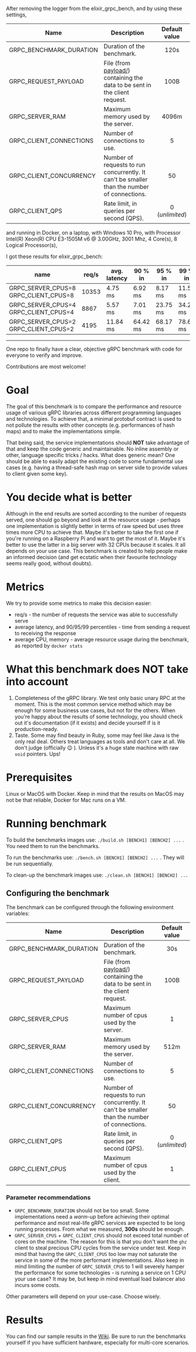 After removing the logger from the elixir_grpc_bench, and by using these settings,

|**Name**|**Description**|**Default value**|
|--------|---------------|:---------------:|
|GRPC_BENCHMARK_DURATION|Duration of the benchmark.|120s|
|GRPC_REQUEST_PAYLOAD|File (from [payload/](payload/)) containing the data to be sent in the client request.|100B|
|GRPC_SERVER_RAM|Maximum memory used by the server.|4096m|
|GRPC_CLIENT_CONNECTIONS|Number of connections to use.|5|
|GRPC_CLIENT_CONCURRENCY|Number of requests to run concurrently. It can't be smaller than the number of connections.|50|
|GRPC_CLIENT_QPS|Rate limit, in queries per second (QPS).|0 (*unlimited*)|

and running in Docker, on a laptop, with Windows 10 Pro, with
Processor	Intel(R) Xeon(R) CPU E3-1505M v6 @ 3.00GHz, 3001 Mhz, 4 Core(s), 8 Logical Processor(s),

I got these results for elixir_grpc_bench:

|**name**|**req/s**|**avg. latency**|**90 % in**|**95 % in**|**99 % in**|**avg. cpu**|**avg. memory**|
|------------|---------|----------------|-----------|-----------|-----------|------------|:-------------:|
|GRPC_SERVER_CPUS=8 GRPC_CLIENT_CPUS=8|10353|4.75 ms|6.92 ms|8.17 ms|11.53 ms|544.78%|66.33 MiB|
|GRPC_SERVER_CPUS=4 GRPC_CLIENT_CPUS=4|8867|5.57 ms|7.01 ms|23.75 ms|34.25 ms|405.27%|65.38 MiB|
|GRPC_SERVER_CPUS=2 GRPC_CLIENT_CPUS=2|4195|11.84 ms|64.42 ms|68.17 ms|78.62 ms|199.42%|66.47 MiB|

-----------------------

One repo to finally have a clear, objective gRPC benchmark with code for everyone to verify and improve.

Contributions are most welcome!

# Goal

The goal of this benchmark is to compare the performance and resource usage of various gRPC libraries across different programming languages and technologies. To achieve that, a minimal protobuf contract is used to not pollute the results with other concepts (e.g. performances of hash maps) and to make the implementations simple.

That being said, the service implementations should **NOT** take advantage of that and keep the code generic and maintainable. No inline assembly or other, language specific tricks / hacks. What does generic mean? One should be able to easily adapt the existing code to some fundamental use cases (e.g. having a thread-safe hash map on server side to provide values to client given some key).

# You decide what is better

Although in the end results are sorted according to the number of requests served, one should go beyond and look at the resource usage - perhaps one implementation is slightly better in terms of raw speed but uses three times more CPU to achieve that. Maybe it's better to take the first one if you're running on a Raspberry Pi and want to get the most of it. Maybe it's better to use the latter in a big server with 32 CPUs because it scales. It all depends on your use case. This benchmark is created to help people make an informed decision (and get ecstatic when their favourite technology seems really good, without doubts).

# Metrics

We try to provide some metrics to make this decision easier:

* req/s - the number of requests the service was able to successfully serve
* average latency, and 90/95/99 percentiles - time from sending a request to receiving the response
* average CPU, memory - average resource usage during the benchmark, as reported by `docker stats`

# What this benchmark does NOT take into account

1. Completeness of the gRPC library. We test only basic unary RPC at the moment. This is the most common service method which may be enough for some business use cases, but not for the others. When you're happy about the results of some technology, you should check out it's documentation (if it exists) and decide yourself if is it production-ready.
2. Taste. Some may find beauty in Ruby, some may feel like Java is the only real deal. Others treat languages as tools and don't care at all. We don't judge (officially 😉 ). Unless it's a huge state machine with raw `void` pointers. Ups!


# Prerequisites
Linux or MacOS with Docker. Keep in mind that the results on MacOS may not be that reliable, Docker for Mac runs on a VM.

# Running benchmark
To build the benchmarks images use: `./build.sh [BENCH1] [BENCH2] ...` . You need them to run the benchmarks.

To run the benchmarks use: `./bench.sh [BENCH1] [BENCH2] ...` . They will be run sequentially.

To clean-up the benchmark images use: `./clean.sh [BENCH1] [BENCH2] ...`

## Configuring the benchmark
The benchmark can be configured through the following environment variables:

|**Name**|**Description**|**Default value**|
|--------|---------------|:---------------:|
|GRPC_BENCHMARK_DURATION|Duration of the benchmark.|30s|
|GRPC_REQUEST_PAYLOAD|File (from [payload/](payload/)) containing the data to be sent in the client request.|100B|
|GRPC_SERVER_CPUS|Maximum number of cpus used by the server.|1|
|GRPC_SERVER_RAM|Maximum memory used by the server.|512m|
|GRPC_CLIENT_CONNECTIONS|Number of connections to use.|5|
|GRPC_CLIENT_CONCURRENCY|Number of requests to run concurrently. It can't be smaller than the number of connections.|50|
|GRPC_CLIENT_QPS|Rate limit, in queries per second (QPS).|0 (*unlimited*)|
|GRPC_CLIENT_CPUS|Maximum number of cpus used by the client.|1|

### Parameter recommendations
* `GRPC_BENCHMARK_DURATION` should not be too small. Some implementations need a *warm-up* before achieving their optimal performance and most real-life gRPC services are expected to be long running processes. From what we measured, **300s** should be enough.
* `GRPC_SERVER_CPUS` + `GRPC_CLIENT_CPUS` should not exceed total number of cores on the machine. The reason for this is that you don't want the `ghz` client to steal precious CPU cycles from the service under test. Keep in mind that having the `GRPC_CLIENT_CPUS` too low may not saturate the service in some of the more performant implementations. Also keep in mind limiting the number of `GRPC_SERVER_CPUS` to 1 will severely hamper the performance for some technologies - is running a service on 1 CPU your use case? It may be, but keep in mind eventual load balancer also incurs some costs.

Other parameters will depend on your use-case. Choose wisely.

# Results
You can find our sample results in the [Wiki](https://github.com/LesnyRumcajs/grpc_bench/wiki). Be sure to run the benchmarks yourself if you have sufficient hardware, especially for multi-core scenarios. 


